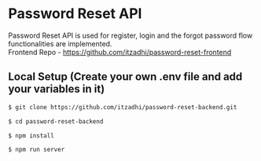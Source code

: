 # Password Reset API

Password Reset  API is used for register, login and the forgot password flow functionalities are implemented.<br>
Frontend Repo - https://github.com/itzadhi/password-reset-frontend

## Local Setup (Create your own .env file and add your variables in it)

```sh
$ git clone https://github.com/itzadhi/password-reset-backend.git
```

```sh
$ cd password-reset-backend
```

```sh
$ npm install
```

```sh
$ npm run server
```
